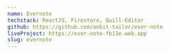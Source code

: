 ```yaml
---
name: Evernote
techstack: ReactJS, Firestore, Quill-Editor
github: https://github.com/ankit-tailor/ever-note
liveProject: https://ever-note-fb11e.web.app
slug: evernote
---
```

